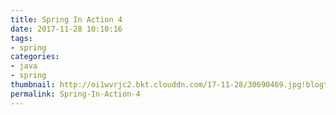 ```yaml
---
title: Spring In Action 4
date: 2017-11-28 10:10:16
tags:
- spring
categories:
- java
- spring
thumbnail: http://oi1wvrjc2.bkt.clouddn.com/17-11-28/30690469.jpg!blogtitle
permalink: Spring-In-Action-4
---
```

